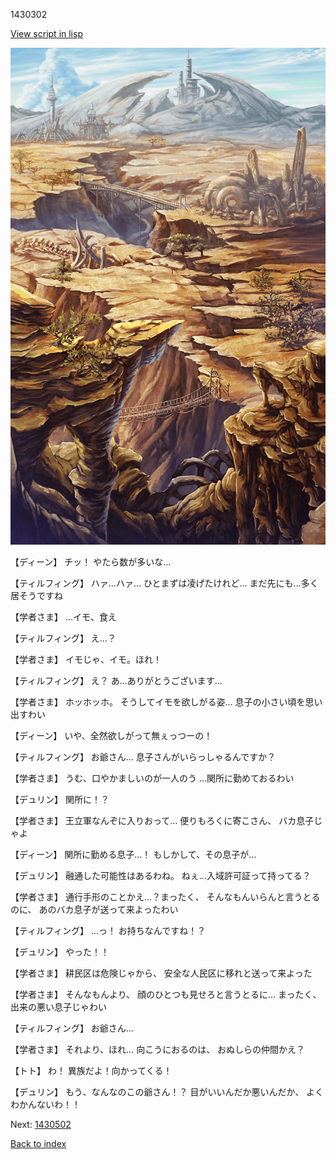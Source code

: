1430302

[View script in lisp](../scripts/1430302.txt)

![004_wildland.png](../images/backgrounds/004_wildland.png)

【ディーン】
チッ！
やたら数が多いな…

【ティルフィング】
ハァ…ハァ…
ひとまずは凌げたけれど…
まだ先にも…多く居そうですね

【学者さま】
…イモ、食え

【ティルフィング】
え…？

【学者さま】
イモじゃ、イモ。ほれ！

【ティルフィング】
え？
あ…ありがとうございます…

【学者さま】
ホッホッホ。
そうしてイモを欲しがる姿…
息子の小さい頃を思い出すわい

【ディーン】
いや、全然欲しがって無ぇっつーの！

【ティルフィング】
お爺さん…
息子さんがいらっしゃるんですか？

【学者さま】
うむ、口やかましいのが一人のう
…関所に勤めておるわい

【デュリン】
関所に！？

【学者さま】
王立軍なんぞに入りおって…
便りもろくに寄こさん、
バカ息子じゃよ

【ディーン】
関所に勤める息子…！
もしかして、その息子が…

【デュリン】
融通した可能性はあるわね。
ねぇ…入域許可証って持ってる？

【学者さま】
通行手形のことかえ…？まったく、
そんなもんいらんと言うとるのに、
あのバカ息子が送って来よったわい

【ティルフィング】
…っ！
お持ちなんですね！？

【デュリン】
やった！！

【学者さま】
耕民区は危険じゃから、
安全な人民区に移れと送って来よった

【学者さま】
そんなもんより、
顔のひとつも見せろと言うとるに…
まったく、出来の悪い息子じゃわい

【ティルフィング】
お爺さん…

【学者さま】
それより、ほれ…
向こうにおるのは、
おぬしらの仲間かえ？

【トト】
わ！
異族だよ！向かってくる！

【デュリン】
もう、なんなのこの爺さん！？
目がいいんだか悪いんだか、
よくわかんないわ！！

Next: [1430502](1430502.md)

[Back to index](index.md)
